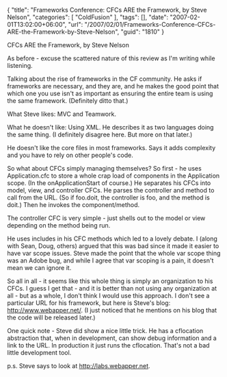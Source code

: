 {
	"title": "Frameworks Conference: CFCs ARE the Framework, by Steve Nelson",
	"categories": [
		"ColdFusion"
	],
	"tags": [],
	"date": "2007-02-01T13:02:00+06:00",
	"url": "/2007/02/01/Frameworks-Conference-CFCs-ARE-the-Framework-by-Steve-Nelson",
	"guid": "1810"
}

CFCs ARE the Framework, by Steve Nelson

As before - excuse the scattered nature of this review as I'm writing while listening.

Talking about the rise of frameworks in the CF community. He asks if frameworks are necessary, and they are, and he makes
the good point that which one you use isn't as important as ensuring the entire team is using the same framework. (Definitely ditto that.)
<!--more-->
What Steve likes: MVC and Teamwork.
 
What he doesn't like: Using XML. He describes it as two languages doing the same thing. (I definitely disagree here. But more on that later.)

He doesn't like the core files in most frameworks. Says it adds complexity and you have to rely on other people's code. 

So what about CFCs simply managing themselves? So first - he uses Application.cfc to store a whole crap load of components in the Application scope. (In the onApplicationStart of course.) He separates his CFCs into model, view, and controller CFCs. He parses the controller and method to call from the URL. (So if foo.doit, the controller is foo, and the method is doit.) Then he invokes the component/method.

The controller CFC is very simple - just shells out to the model or view depending on the method being run.

He uses includes in his CFC methods which led to a lovely debate. I (along with Sean, Doug, others) argued that this was bad since it made it easier to have var scope issues. Steve made the point that the whole var scope thing was an Adobe bug, and while I agree that var scoping is a pain, it doesn't mean we can ignore it. 

So all in all - it seems like this whole thing is simply an organization to his CFCs. I guess I get that - and it is better than not using any organization at all - but as a whole, I don't think I would use this approach. I don't see a particular URL for his framework, but here is Steve's blog: <a href="http://www.webapper.net/">http://www.webapper.net/</a>. (I just noticed that he mentions on his blog that the code will be released later.)

One quick note - Steve did show a nice little trick. He has a cflocation abstraction that, when in development, can show debug information and a link to the URL. In production it just runs the cflocation. That's not a bad little development tool.

p.s. Steve says to look at <a href="http://labs.webapper.net">http://labs.webapper.net</a>.